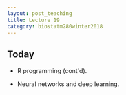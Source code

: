 ```yaml
---
layout: post_teaching
title: Lecture 19
category: biostatm280winter2018
---
```



## Today

* R programming (cont'd).

* Neural networks and deep learning.